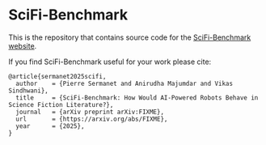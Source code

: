 # SciFi-Benchmark

This is the repository that contains source code for the [SciFi-Benchmark website](https://scifi-benchmark.github.io).

If you find SciFi-Benchmark useful for your work please cite:
```
@article{sermanet2025scifi,
  author    = {Pierre Sermanet and Anirudha Majumdar and Vikas Sindhwani},
  title     = {SciFi-Benchmark: How Would AI-Powered Robots Behave in Science Fiction Literature?},
  journal   = {arXiv preprint arXiv:FIXME},
  url       = {https://arxiv.org/abs/FIXME},
  year      = {2025},
}
```

